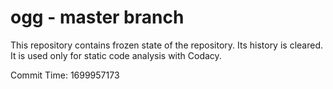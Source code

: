 # ogg - master branch

This repository contains frozen state of the repository.
Its history is cleared. It is used only for static code
analysis with Codacy.

Commit Time: 1699957173